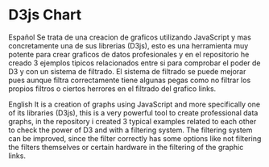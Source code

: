 # D3js Chart
Español
Se trata de una creacion de graficos utilizando JavaScript y mas concretamente una de sus librerias (D3js), esto es una herramienta muy potente para crear graficos de datos profesionales y en el repositorio he creado 3 ejemplos tipicos relacionados entre si para comprobar el poder de D3 y con un sistema de filtrado. El sistema de filtrado se puede mejorar pues aunque filtra correctamente tiene algunas pegas como no filtrar los propios filtros o ciertos herrores en el filtrado del grafico links.


English
It is a creation of graphs using JavaScript and more specifically one of its libraries (D3js), this is a very powerful tool to create professional data graphs, in the repository i created 3 typical examples related to each other to check the power of D3 and with a filtering system. The filtering system can be improved, since the filter correctly has some options like not filtering the filters themselves or certain hardware in the filtering of the graphic links.